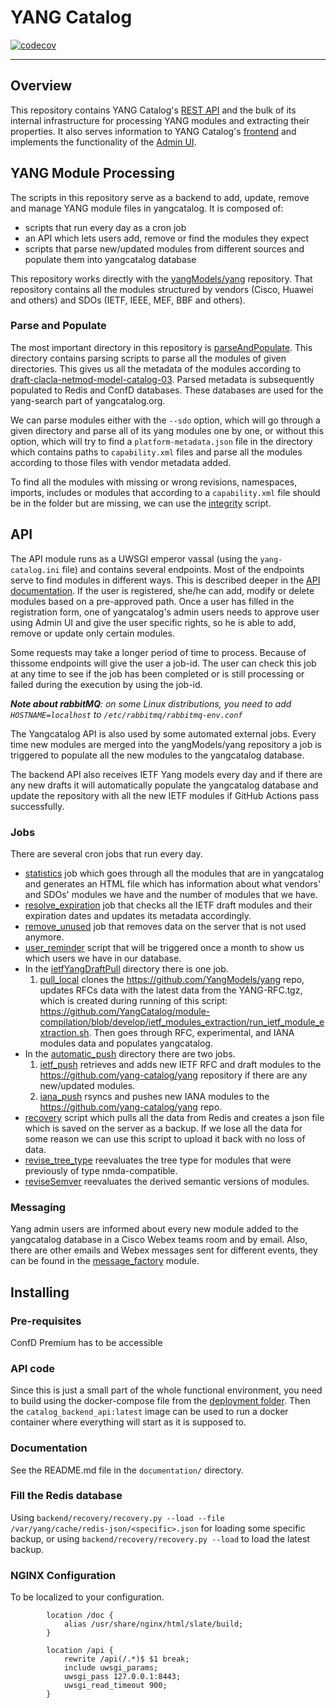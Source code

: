 # YANG Catalog

[![codecov](https://codecov.io/gh/YangCatalog/backend/branch/develop/graph/badge.svg?token=JHFBBUTL1X)](https://codecov.io/gh/YangCatalog/backend)

---

## Overview
This repository contains YANG Catalog's [REST API](https://yangcatalog.org/doc) and the bulk of its internal infrastructure for processing YANG modules and extracting their properties. It also serves information to YANG Catalog's [frontend](https://github.com/YangCatalog/yangcatalog-ui) and implements the functionality of the [Admin UI](https://github.com/YangCatalog/admin_ui).

## YANG Module Processing
The scripts in this repository serve as a backend to add, update, remove and manage
YANG module files in yangcatalog. It is composed of:
* scripts that run every day as a cron job
* an API which lets users add, remove or find the modules they expect
* scripts that parse new/updated modules from different sources and populate them into yangcatalog database

This repository works directly with  the [yangModels/yang](https://github.com/YangModels/yang) repository.
That repository contains all the modules structured by vendors (Cisco, Huawei and others) and SDOs
(IETF, IEEE, MEF, BBF and others).

### Parse and Populate

The most important directory in this repository is [parseAndPopulate](https://github.com/YangCatalog/backend/blob/master/parseAndPopulate).
This directory contains parsing scripts to parse all the modules of given directories. This gives us all the metadata of the modules
according to [draft-clacla-netmod-model-catalog-03](https://tools.ietf.org/html/draft-clacla-netmod-model-catalog-03).
Parsed metadata is subsequently populated to Redis and ConfD databases. These databases are used for the yang-search part of yangcatalog.org.

We can parse modules either with the `--sdo` option, which will go through a given directory and parse all of its
yang modules one by one, or without this option, which will try to find a `platform-metadata.json` file
in the directory which contains paths to `capability.xml` files and parse all the modules according to those files
with vendor metadata added.

To find all the modules with missing or wrong revisions, namespaces, imports, includes or modules that according to
a `capability.xml` file should be in the folder but are missing, we can use the
[integrity](https://github.com/YangCatalog/backend/blob/master/parseAndPopulate/integrity.py) script.

## API

The API module runs as a UWSGI emperor vassal (using the `yang-catalog.ini` file) and contains several endpoints.
Most of the endpoints serve to find modules in different ways. This is described deeper in the [API documentation](https://yangcatalog.org/doc).
If the user is registered, she/he can add, modify or delete modules based on a pre-approved path.
Once a user has filled in the registration form, one of yangcatalog's admin users needs to approve user using
Admin UI and give the user specific rights, so he is able to add, remove or update only certain modules.

Some requests may take a longer period of time to process. Because of thissome endpoints will give the user a job-id.
The user can check this job at any time to see if the job has been completed or is still processing or failed during the
execution by using the job-id.

_**Note about rabbitMQ**: on some Linux distributions, you need to add `HOSTNAME=localhost` to `/etc/rabbitmq/rabbitmq-env.conf`_

The Yangcatalog API is also used by some automated external jobs. Every time new modules are merged into the yangModels/yang
repository a job is triggered to populate all the new modules to the yangcatalog database.

The backend API also receives IETF Yang models every day and if there are any new drafts it will automatically populate
the yangcatalog database and update the repository with all the new IETF modules if GitHub Actions pass successfully.

### Jobs

There are several cron jobs that run every day.
* [statistics](https://github.com/YangCatalog/backend/blob/master/statistic/statistics.py) job which goes through all the
modules that are in yangcatalog and generates an HTML file which has information about what vendors' and SDOs' modules
we have and the number of modules that we have.
* [resolve_expiration](https://github.com/YangCatalog/backend/blob/master/parseAndPopulate/resolve_expiration.py)
job that checks all the IETF draft modules and their expiration dates and updates its metadata accordingly.
* [remove_unused](https://github.com/YangCatalog/backend/blob/master/utility/remove_unused.py) job that removes data
on the server that is not used anymore.
* [user_reminder](https://github.com/YangCatalog/backend/blob/master/utility/user_reminder.py) script that will be
triggered once a month to show us which users we have in our database.
* In the [ietfYangDraftPull](https://github.com/YangCatalog/backend/blob/master/ietfYangDraftPull) directory there is one job.
    1. [pull_local](https://github.com/YangCatalog/backend/blob/master/ietfYangDraftPull/pull_local.py)
    clones the https://github.com/YangModels/yang repo, updates RFCs data with the latest data from the YANG-RFC.tgz,
    which is created during running of this script: https://github.com/YangCatalog/module-compilation/blob/develop/ietf_modules_extraction/run_ietf_module_extraction.sh.
    Then goes through RFC, experimental, and IANA modules data and populates yangcatalog.
* In the [automatic_push](https://github.com/YangCatalog/backend/blob/master/automatic_push) directory there are two jobs.
    1. [ietf_push](https://github.com/YangCatalog/backend/blob/master/automatic_push/ietf_push.py) retrieves and adds new
    IETF RFC and draft modules to the  https://github.com/yang-catalog/yang repository if there are any new/updated modules.
    2. [iana_push](https://github.com/YangCatalog/backend/blob/master/automatic_push/iana_push.py) rsyncs and pushes new 
    IANA modules to the  https://github.com/yang-catalog/yang repo.
* [recovery](https://github.com/YangCatalog/backend/blob/master/recovery/recovery.py) script which pulls all the data
from Redis and creates a json file which is saved on the server as a backup. If we lose all the data for some reason
we can use this script to upload it back with no loss of data.
* [revise_tree_type](https://github.com/YangCatalog/backend/blob/master/utility/revise_tree_type.py)
reevaluates the tree type for modules that were previously of type nmda-compatible.
* [reviseSemver](https://github.com/YangCatalog/backend/blob/master/parseAndPopulate/reviseSemver.py)
reevaluates the derived semantic versions of modules.

### Messaging

Yang admin users are informed about every new module added to the yangcatalog database in a Cisco Webex teams room and by email.
Also, there are other emails and Webex messages sent for different events, they can be found in the
[message_factory](https://github.com/YangCatalog/backend/blob/master/utility/message_factory.py) module.

## Installing

### Pre-requisites

ConfD Premium has to be accessible

### API code

Since this is just a small part of the whole functional environment, you need to build using
the docker-compose file from the [deployment folder](https://github.com/YangCatalog/deployment).
Then the `catalog_backend_api:latest` image can be used to run a docker container where
everything will start as it is supposed to.

### Documentation

See the README.md file in the `documentation/` directory.

### Fill the Redis database

Using `backend/recovery/recovery.py --load --file /var/yang/cache/redis-json/<specific>.json` for loading some specific backup,
or using `backend/recovery/recovery.py --load` to load the latest backup.

### NGINX Configuration

To be localized to your configuration.

```
        location /doc {
            alias /usr/share/nginx/html/slate/build;
        }

        location /api {
            rewrite /api(/.*)$ $1 break;
            include uwsgi_params;
            uwsgi_pass 127.0.0.1:8443;
            uwsgi_read_timeout 900;
        }
```
